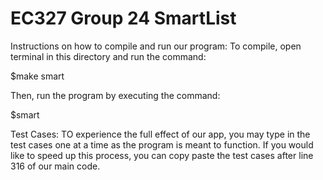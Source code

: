 # EC327 Group 24 SmartList
Instructions on how to compile and run our program:
To compile, open terminal in this directory and run the command:

   $make smart

Then, run the program by executing the command:

   $smart

Test Cases:
TO experience the full effect of our app, you may type in the test cases one at a time as the program is meant to function. If you would like to speed up this process, you can copy paste the test cases after line 316 of our main code. 
